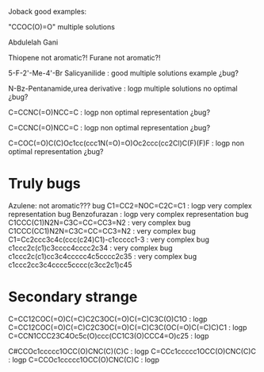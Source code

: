 Joback good examples:

"CCOC(O)=O" multiple solutions

Abdulelah Gani

Thiopene not aromatic?!
Furane not aromatic?!

5-F-2'-Me-4'-Br Salicyanilide : good multiple solutions example ¿bug?

N-Bz-Pentanamide,urea derivative : logp multiple solutions no optimal ¿bug?

C=CCNC(=O)NCC=C : logp non optimal representation ¿bug?

C=CCNC(=O)NCC=C : logp non optimal representation ¿bug?

C=COC(=O)C(C)Oc1cc(ccc1N(=O)=O)Oc2ccc(cc2Cl)C(F)(F)F : logp non optimal representation ¿bug?

# Truly bugs
Azulene: not aromatic??? bug
C1=CC2=NOC=C2C=C1 : logp very complex representation bug
Benzofurazan : logp very complex representation bug
C1CCC(C1)N2N=C3C=CC=CC3=N2 : very complex bug
C1CCC(CC1)N2N=C3C=CC=CC3=N2 : very complex bug
C1=Cc2ccc3c4c(ccc(c24)C1)-c1ccccc1-3 : very complex bug
c1ccc2c(c1)c3cccc4cccc2c34 : very complex bug
c1ccc2c(c1)cc3c4ccccc4c5cccc2c35 : very complex bug
c1ccc2cc3c4cccc5cccc(c3cc2c1)c45


# Secondary strange
C=CC12COC(=O)C(=C)C2C3OC(=O)C(=C)C3C(O)C1O : logp
C=CC12COC(=O)C(=C)C2C3OC(=O)C(=C)C3C(OC(=O)C(=C)C)C1 : logp
C=CCN1CCC23C4Oc5c(O)ccc(CC1C3(O)CCC4=O)c25 : logp

C#CCOc1ccccc1OCC(O)CNC(C)(C)C : logp
C=CCc1ccccc1OCC(O)CNC(C)C : logp
C=CCOc1ccccc1OCC(O)CNC(C)C : logp